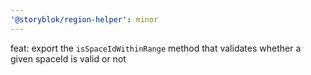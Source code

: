 ```yaml
---
'@storyblok/region-helper': minor
---
```


feat: export the `isSpaceIdWithinRange` method that validates whether a given spaceId is valid or not
